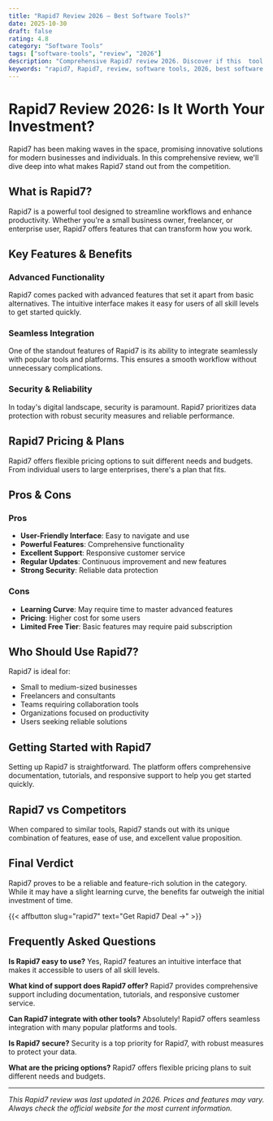 ```yaml
---
title: "Rapid7 Review 2026 – Best Software Tools?"
date: 2025-10-30
draft: false
rating: 4.8
category: "Software Tools"
tags: ["software-tools", "review", "2026"]
description: "Comprehensive Rapid7 review 2026. Discover if this  tool is the best choice for your needs."
keywords: "rapid7, Rapid7, review, software tools, 2026, best software tools"
---
```


# Rapid7 Review 2026: Is It Worth Your Investment?

Rapid7 has been making waves in the  space, promising innovative solutions for modern businesses and individuals. In this comprehensive review, we'll dive deep into what makes Rapid7 stand out from the competition.

## What is Rapid7?

Rapid7 is a powerful  tool designed to streamline workflows and enhance productivity. Whether you're a small business owner, freelancer, or enterprise user, Rapid7 offers features that can transform how you work.

## Key Features & Benefits

### Advanced Functionality
Rapid7 comes packed with advanced features that set it apart from basic alternatives. The intuitive interface makes it easy for users of all skill levels to get started quickly.

### Seamless Integration
One of the standout features of Rapid7 is its ability to integrate seamlessly with popular tools and platforms. This ensures a smooth workflow without unnecessary complications.

### Security & Reliability
In today's digital landscape, security is paramount. Rapid7 prioritizes data protection with robust security measures and reliable performance.

## Rapid7 Pricing & Plans

Rapid7 offers flexible pricing options to suit different needs and budgets. From individual users to large enterprises, there's a plan that fits.

## Pros & Cons

### Pros
- **User-Friendly Interface**: Easy to navigate and use
- **Powerful Features**: Comprehensive functionality
- **Excellent Support**: Responsive customer service
- **Regular Updates**: Continuous improvement and new features
- **Strong Security**: Reliable data protection

### Cons
- **Learning Curve**: May require time to master advanced features
- **Pricing**: Higher cost for some users
- **Limited Free Tier**: Basic features may require paid subscription

## Who Should Use Rapid7?

Rapid7 is ideal for:
- Small to medium-sized businesses
- Freelancers and consultants
- Teams requiring collaboration tools
- Organizations focused on productivity
- Users seeking reliable  solutions

## Getting Started with Rapid7

Setting up Rapid7 is straightforward. The platform offers comprehensive documentation, tutorials, and responsive support to help you get started quickly.

## Rapid7 vs Competitors

When compared to similar tools, Rapid7 stands out with its unique combination of features, ease of use, and excellent value proposition.

## Final Verdict

Rapid7 proves to be a reliable and feature-rich solution in the  category. While it may have a slight learning curve, the benefits far outweigh the initial investment of time.

{{< affbutton slug="rapid7" text="Get Rapid7 Deal →" >}}

## Frequently Asked Questions

**Is Rapid7 easy to use?**
Yes, Rapid7 features an intuitive interface that makes it accessible to users of all skill levels.

**What kind of support does Rapid7 offer?**
Rapid7 provides comprehensive support including documentation, tutorials, and responsive customer service.

**Can Rapid7 integrate with other tools?**
Absolutely! Rapid7 offers seamless integration with many popular platforms and tools.

**Is Rapid7 secure?**
Security is a top priority for Rapid7, with robust measures to protect your data.

**What are the pricing options?**
Rapid7 offers flexible pricing plans to suit different needs and budgets.

---

*This Rapid7 review was last updated in 2026. Prices and features may vary. Always check the official website for the most current information.*
